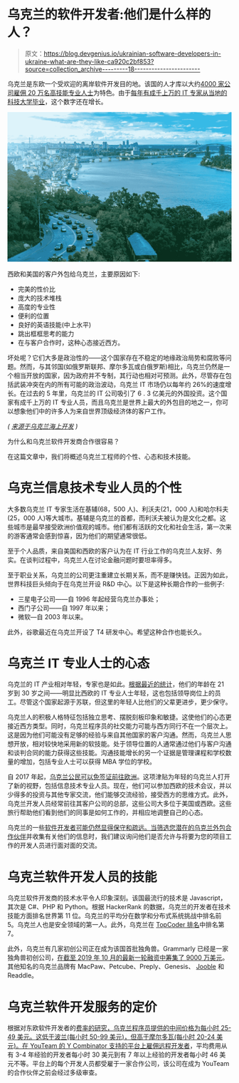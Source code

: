 # 乌克兰的软件开发者:他们是什么样的人？

> 原文：<https://blog.devgenius.io/ukrainian-software-developers-in-ukraine-what-are-they-like-ca920c2bf853?source=collection_archive---------18----------------------->

乌克兰是东欧一个受欢迎的离岸软件开发目的地。该国的人才库以大约[4000 家公司雇佣 20 万名高技能专业人士](https://ain.ua/en/2019/08/30/ukrainian-it-industry-2019-2020/)为特色。由于[每年有成千上万的 IT 专家从当地的科技大学毕业](https://www.n-ix.com/tech-education-developers-in-ukraine/#:~:text=Every%20year%2C%20Ukraine%20has%20around,graduates%20every%20year%20%5B9%5D.)，这个数字还在增长。

![](img/9e67dcaa9f9a9c7130bd692ee56e6cc4.png)

西欧和美国的客户外包给乌克兰，主要原因如下:

*   完美的性价比
*   庞大的技术堆栈
*   高度的专业性
*   便利的位置
*   良好的英语技能(中上水平)
*   跳出框框思考的能力
*   在与客户合作时，这种心态接近西方。

坏处呢？它们大多是政治性的——这个国家存在不稳定的地缘政治局势和腐败等问题。然而，与其邻国(如俄罗斯联邦、摩尔多瓦或白俄罗斯)相比，乌克兰仍然是一个相当开放的国家，因为政府并不专制，其行动也相对可预测。此外，尽管存在包括武装冲突在内的所有可能的政治波动，乌克兰 IT 市场仍以每年约 26%的速度增长。在过去的 5 年里，乌克兰的 IT 公司吸引了 6 . 3 亿美元的外国投资。这个国家有成千上万的 IT 专业人员，而且乌克兰是世界上最大的外包目的地之一，你可以想象他们中的许多人为来自世界顶级经济体的客户工作。

*(* [*来源于乌克兰海上开发*](https://youteam.io/blog/developers-in-eastern-europe-which-country-suits-your-project/) *)*

为什么和乌克兰软件开发商合作很容易？

在这篇文章中，我们将概述乌克兰工程师的个性、心态和技术技能。

# 乌克兰信息技术专业人员的个性

大多数乌克兰 IT 专家生活在基辅(68，500 人)、利沃夫(21，000 人)和哈尔科夫(25，000 人)等大城市。基辅是乌克兰的首都，而利沃夫被认为是文化之都。这些城市是最早接受欧洲价值观的城市。他们都有活跃的文化和社会生活，第一次来的游客通常会感到惊喜，因为他们的期望通常很低。

至于个人品质，来自美国和西欧的客户认为在 IT 行业工作的乌克兰人友好、务实。在谈判过程中，乌克兰人在讨论金融问题时要坦率得多。

至于职业关系，乌克兰的公司更注重建立长期关系，而不是赚快钱。正因为如此，世界科技巨头倾向于在乌克兰开设 R&D 中心。以下是这种长期合作的一些例子:

*   三星电子公司——自 1996 年起经营乌克兰办事处；
*   西门子公司——自 1997 年以来；
*   微软—自 2003 年以来。

此外，谷歌最近在乌克兰开设了 T4 研发中心。希望这种合作也能长久。

# 乌克兰 IT 专业人士的心态

乌克兰的 IT 产业相对年轻，专家也是如此。[根据最近的统计](https://ain.ua/en/2019/02/15/it-industry-of-ukraine-and-eastern-europe/)，他们的年龄在 21 岁到 30 岁之间——明显比西欧的 IT 专业人士年轻，这也包括领导岗位上的员工。尽管这个国家起源于苏联，但这里的年轻人比他们的父辈更进步，更少保守。

乌克兰人的积极人格特征包括独立思考、摆脱刻板印象和敏捷。这使他们的心态更接近西方类型。同时，乌克兰程序员的社交能力可能与西方同行不在一个层次上。这是因为他们可能没有足够的经验与来自其他国家的客户沟通。然而，乌克兰人思想开放，相对较快地采用新的软技能。处于领导位置的人通常通过他们与客户沟通和谈判合同的能力获得这些技能。沟通技能增长的另一个证据是管理课程和学校数量的增加，包括专业人士可以获得 MBA 学位的学校。

自 2017 年起，[乌克兰公民可以免签证前往欧洲](https://www.schengenvisainfo.com/news/ukrainians-can-now-travel-to-eu-member-states-without-visa/)。这项津贴为年轻的乌克兰人打开了新的视野，包括信息技术专业人员。现在，他们可以参加西欧的技术会议，并以少得多的投资与其他专家交流，他们能够交流经验，接受西方的思维方式。此外，乌克兰开发人员经常前往其客户公司的总部，这些公司大多位于美国或西欧。这些旅行帮助他们看到他们的同事是如何工作的，并相应地调整自己的心态。

乌克兰的一些[软件开发者可能仍然显得保守和疏远。当筛选您潜在的](https://youteam.io)[乌克兰外包合作伙伴](https://youteam.io/blog/software-developers-in-ukraine-their-location-mentalities-and-personalities/)并收集有关他们的信息时，我们建议询问他们是否允许与将要为您的项目工作的开发人员进行面对面的交流。

# 乌克兰软件开发人员的技能

乌克兰软件开发商的技术水平令人印象深刻。该国最流行的技术是 Javascript，其次是 C#、PHP 和 Python。根据 HackerRank 的数据，乌克兰的开发者在技术技能方面排名世界第 11 位。乌克兰的平均分在数学和分布式系统挑战中排名前 5。乌克兰人也是安全领域的第一人。此外，乌克兰在 [TopCoder 排名](https://community.topcoder.com/stat?c=country_avg_rating)中排名第 7。

此外，乌克兰有几家初创公司正在成为该国首批独角兽。Grammarly 已经是一家独角兽初创公司，[在截至 2019 年 10 月的最新一轮融资中筹集了 9000 万美元](http://www.ejinsight.com/20191011-grammarly-reaches-unicorn-status-after-us90-million-financing/)。其他知名的乌克兰品牌有 MacPaw、Petcube、Preply、Genesis、 [Jooble](https://jooble.org) 和 Readdle。

# 乌克兰软件开发服务的定价

根据对东欧软件开发者的[费率的研究，乌克兰程序员提供的中间价格为每小时 25-49 美元。这低于波兰(每小时 50-99 美元)，但高于摩尔多瓦(每小时 20-24 美元)。在 YouTeam 的 Y Combinator 支持的平台](https://youteam.io/blog/developers-in-eastern-europe-which-country-suits-your-project/)[上雇佣远程开发者](https://youteam.io)，平均费用从有 3-4 年经验的开发者每小时 30 美元到有 7 年以上经验的开发者每小时 46 美元不等。平台上的每个开发人员都受雇于一家合作公司，该公司在成为 YouTeam 的合作伙伴之前会经过多级审查。